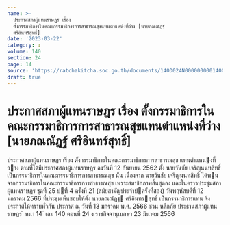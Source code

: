 ```yaml
---
name: >-
  ประกาศสภาผู้แทนราษฎร เรื่อง
  ตั้งกรรมาธิการในคณะกรรมาธิการการสาธารณสุขแทนตำแหน่งที่ว่าง [นายภณณัฏฐ์
  ศรีอินทร์สุทธิ์]
date: '2023-03-22'
category: ง
volume: 140
section: 24
page: 14
source: 'https://ratchakitcha.soc.go.th/documents/140D024N0000000001400.pdf'
draft: true
---
```


# ประกาศสภาผู้แทนราษฎร เรื่อง ตั้งกรรมาธิการในคณะกรรมาธิการการสาธารณสุขแทนตำแหน่งที่ว่าง [นายภณณัฏฐ์ ศรีอินทร์สุทธิ์]

ประกาศสภาผู้แทนราษฎร เรื่อง ตั้งกรรมาธิการในคณะกรรมาธิการการสาธารณสุข แทนตําแหนงที่วาง ตามที่ได้มีประกาศสภาผู้แทนราษฎร ลงวันที่ 12 กันยายน 2562 ตั้ง นายวันชัย เจริญนนทสิทธิ์ เป็นกรรมาธิการในคณะกรรมาธิการการสาธารณสุข นั้น เนื่องจาก นายวันชัย เจริญนนทสิทธิ์ ได้พนจากกรรมาธิการในคณะกรรมาธิการการสาธารณสุข เพราะสมาชิกภาพสิ้นสุดลง และในคราวประชุมสภาผู้แทนราษฎร ชุดที่ 25 ปที่ 4 ครั้งที่ 21 (สมัยสามัญประจําปครั้งที่สอง) วันพฤหัสบดีที่ 12 มกราคม 2566 ที่ประชุมเห็นชอบให้ตั้ง นายภณณัฏฐ ศรีอินทรสุทธิ์ เป็นกรรมาธิการแทน จึงประกาศให้ทราบทั่วกัน ประกาศ ณ วันที่ 13 มกราคม พ.ศ. 2566 ชวน หลีกภัย ประธานสภาผู้แทนราษฎร ้ หนา 14 ่ เลม 140 ตอนที่ 24 ง ราชกิจจานุเบกษา 23 มีนาคม 2566
